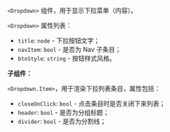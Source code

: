 `<Dropdown>` 组件，用于显示下拉菜单（内容）。

`<Dropdown>` 属性列表：

- `title`: `node` - 下拉按钮文字；
- `navItem`: `bool` - 是否为 Nav 子条目；
- `btnStyle`: `string` - 按钮样式风格。

**子组件：**

`<Dropdown.Item>`，用于渲染下拉列表条目，属性包括：

- `closeOnClick`: `bool` - 点击条目时是否关闭下来列表；
- `header`: `bool` - 是否为分组标题；
- `divider`: `bool` - 是否为分割线；

